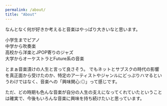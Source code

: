 ```yaml
---
permalink: /about/
title: "About"
---
```


なんとなく何が好きか考えると音楽はやっぱり大きいなと思います。  

小学生までピアノ  
中学から吹奏楽  
高校から洋楽とJPOP寄りのジャズ  
大学からオーケストラとFuture系の音楽  

とまぁ音楽漬けの人生と言って良さそう。
でもネットとサブスクの時代の影響を真正面から受けたのか、特定のアーティストやジャンルにどっぷりハマるというわけではなく、音楽への「興味関心:◎」って感じです。

ただ、どの時期も色んな音楽が自分の人生の支えになってくれていたということは確実で、今後もいろんな音楽に興味を持ち続けたいと思っています。